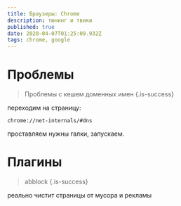 ```yaml
---
title: Браузеры: Chrome
description: тюнинг и твики
published: true
date: 2020-04-07T01:25:09.932Z
tags: chrome, google
---
```


# Проблемы
> Проблемы с кешем доменных имен
{.is-success}

переходим на страницу:

```
chrome://net-internals/#dns
```

проставляем нужны галки, запускаем.

# Плагины
> abblock
{.is-success}

реально чистит страницы от мусора и рекламы